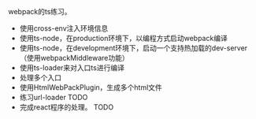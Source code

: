 
webpack的ts练习。

- 使用cross-env注入环境信息
- 使用ts-node，在production环境下，以编程方式启动webpack编译
- 使用ts-node，在development环境下，启动一个支持热加载的dev-server（使用webpackMiddleware功能） 
- 使用ts-loader来对入口ts进行编译
- 处理多个入口
- 使用HtmlWebPackPlugin，生成多个html文件
- 练习url-loader TODO
- 完成react程序的处理。 TODO